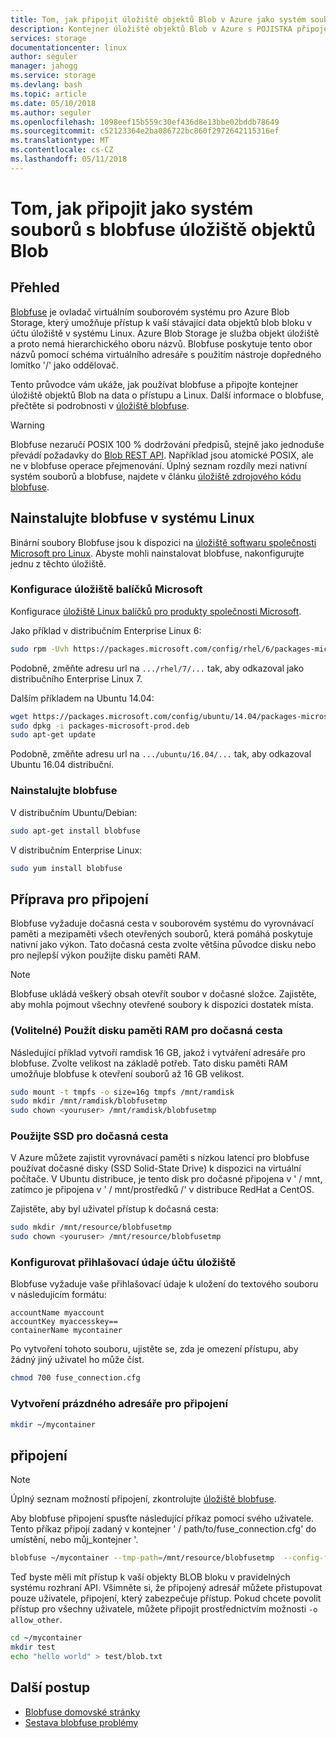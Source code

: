 ```yaml
---
title: Tom, jak připojit úložiště objektů Blob v Azure jako systém souborů v systému Linux | Microsoft Docs
description: Kontejner úložiště objektů Blob v Azure s POJISTKA připojení v systému Linux
services: storage
documentationcenter: linux
author: seguler
manager: jahogg
ms.service: storage
ms.devlang: bash
ms.topic: article
ms.date: 05/10/2018
ms.author: seguler
ms.openlocfilehash: 1098eef15b559c30ef436d8e13bbe02bddb78649
ms.sourcegitcommit: c52123364e2ba086722bc860f2972642115316ef
ms.translationtype: MT
ms.contentlocale: cs-CZ
ms.lasthandoff: 05/11/2018
---
```

# <a name="how-to-mount-blob-storage-as-a-file-system-with-blobfuse"></a>Tom, jak připojit jako systém souborů s blobfuse úložiště objektů Blob

## <a name="overview"></a>Přehled
[Blobfuse](https://github.com/Azure/azure-storage-fuse) je ovladač virtuálním souborovém systému pro Azure Blob Storage, který umožňuje přístup k vaší stávající data objektů blob bloku v účtu úložiště v systému Linux. Azure Blob Storage je služba objekt úložiště a proto nemá hierarchického oboru názvů. Blobfuse poskytuje tento obor názvů pomocí schéma virtuálního adresáře s použitím nástroje dopředného lomítko '/' jako oddělovač.  

Tento průvodce vám ukáže, jak používat blobfuse a připojte kontejner úložiště objektů Blob na data o přístupu a Linux. Další informace o blobfuse, přečtěte si podrobnosti v [úložiště blobfuse](https://github.com/Azure/azure-storage-fuse).

> [!WARNING]
> Blobfuse nezaručí POSIX 100 % dodržování předpisů, stejně jako jednoduše převádí požadavky do [Blob REST API](https://docs.microsoft.com/rest/api/storageservices/blob-service-rest-api). Například jsou atomické POSIX, ale ne v blobfuse operace přejmenování.
> Úplný seznam rozdíly mezi nativní systém souborů a blobfuse, najdete v článku [úložiště zdrojového kódu blobfuse](https://github.com/azure/azure-storage-fuse).
> 

## <a name="install-blobfuse-on-linux"></a>Nainstalujte blobfuse v systému Linux
Binární soubory Blobfuse jsou k dispozici na [úložiště softwaru společnosti Microsoft pro Linux](https://docs.microsoft.com/windows-server/administration/Linux-Package-Repository-for-Microsoft-Software). Abyste mohli nainstalovat blobfuse, nakonfigurujte jednu z těchto úložiště.

### <a name="configure-the-microsoft-package-repository"></a>Konfigurace úložiště balíčků Microsoft
Konfigurace [úložiště Linux balíčků pro produkty společnosti Microsoft](https://docs.microsoft.com/windows-server/administration/Linux-Package-Repository-for-Microsoft-Software).

Jako příklad v distribučním Enterprise Linux 6:
```bash
sudo rpm -Uvh https://packages.microsoft.com/config/rhel/6/packages-microsoft-prod.rpm
```

Podobně, změňte adresu url na `.../rhel/7/...` tak, aby odkazoval jako distribučního Enterprise Linux 7.

Dalším příkladem na Ubuntu 14.04:
```bash
wget https://packages.microsoft.com/config/ubuntu/14.04/packages-microsoft-prod.deb
sudo dpkg -i packages-microsoft-prod.deb
sudo apt-get update
```

Podobně, změňte adresu url na `.../ubuntu/16.04/...` tak, aby odkazoval Ubuntu 16.04 distribuční.

### <a name="install-blobfuse"></a>Nainstalujte blobfuse

V distribučním Ubuntu/Debian:
```bash
sudo apt-get install blobfuse
```

V distribučním Enterprise Linux:
```bash
sudo yum install blobfuse
```

## <a name="prepare-for-mounting"></a>Příprava pro připojení
Blobfuse vyžaduje dočasná cesta v souborovém systému do vyrovnávací paměti a mezipaměti všech otevřených souborů, která pomáhá poskytuje nativní jako výkon. Tato dočasná cesta zvolte většina původce disku nebo pro nejlepší výkon použijte disku paměti RAM. 

> [!NOTE]
> Blobfuse ukládá veškerý obsah otevřít soubor v dočasné složce. Zajistěte, aby mohla pojmout všechny otevřené soubory k dispozici dostatek místa. 
> 

### <a name="optional-use-a-ramdisk-for-the-temporary-path"></a>(Volitelné) Použít disku paměti RAM pro dočasná cesta
Následující příklad vytvoří ramdisk 16 GB, jakož i vytváření adresáře pro blobfuse. Zvolte velikost na základě potřeb. Tato disku paměti RAM umožňuje blobfuse k otevření souborů až 16 GB velikost. 
```bash
sudo mount -t tmpfs -o size=16g tmpfs /mnt/ramdisk
sudo mkdir /mnt/ramdisk/blobfusetmp
sudo chown <youruser> /mnt/ramdisk/blobfusetmp
```

### <a name="use-an-ssd-for-temporary-path"></a>Použijte SSD pro dočasná cesta
V Azure můžete zajistit vyrovnávací paměti s nízkou latencí pro blobfuse používat dočasné disky (SSD Solid-State Drive) k dispozici na virtuální počítače. V Ubuntu distribuce, je tento disk pro dočasné připojena v ' / mnt, zatímco je připojena v ' / mnt/prostředků /' v distribuce RedHat a CentOS.

Zajistěte, aby byl uživatel přístup k dočasná cesta:
```bash
sudo mkdir /mnt/resource/blobfusetmp
sudo chown <youruser> /mnt/resource/blobfusetmp
```

### <a name="configure-your-storage-account-credentials"></a>Konfigurovat přihlašovací údaje účtu úložiště
Blobfuse vyžaduje vaše přihlašovací údaje k uložení do textového souboru v následujícím formátu: 

```
accountName myaccount
accountKey myaccesskey==
containerName mycontainer
```

Po vytvoření tohoto souboru, ujistěte se, zda je omezení přístupu, aby žádný jiný uživatel ho může číst.
```bash
chmod 700 fuse_connection.cfg
```

### <a name="create-an-empty-directory-for-mounting"></a>Vytvoření prázdného adresáře pro připojení
```bash
mkdir ~/mycontainer
```

## <a name="mount"></a>připojení

> [!NOTE]
> Úplný seznam možností připojení, zkontrolujte [úložiště blobfuse](https://github.com/Azure/azure-storage-fuse#mount-options).  
> 

Aby blobfuse připojení spusťte následující příkaz pomocí svého uživatele. Tento příkaz připojí zadaný v kontejner ' / path/to/fuse_connection.cfg' do umístění, nebo můj_kontejner '.

```bash
blobfuse ~/mycontainer --tmp-path=/mnt/resource/blobfusetmp  --config-file=/path/to/fuse_connection.cfg -o attr_timeout=240 -o entry_timeout=240 -o negative_timeout=120
```

Teď byste měli mít přístup k vaší objekty BLOB bloku v pravidelných systému rozhraní API. Všimněte si, že připojený adresář můžete přistupovat pouze uživatele, připojení, který zabezpečuje přístup. Pokud chcete povolit přístup pro všechny uživatele, můžete připojit prostřednictvím možnosti ```-o allow_other```. 

```bash
cd ~/mycontainer
mkdir test
echo "hello world" > test/blob.txt
```

## <a name="next-steps"></a>Další postup

* [Blobfuse domovské stránky](https://github.com/Azure/azure-storage-fuse#blobfuse)
* [Sestava blobfuse problémy](https://github.com/Azure/azure-storage-fuse/issues) 


